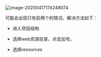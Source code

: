 ![image-20200417174248074](C:\Users\13327\AppData\Roaming\Typora\typora-user-images\image-20200417174248074.png)

可能会出现只有前两个的情况，解决方法如下：

- 进入项目结构



- 选择web资源目录，点击加号。
- 选择resources


